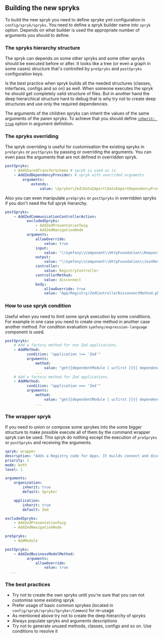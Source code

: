 ## Building the new spryks


To build the new spryk you need to define spryke yml configuration in `config/spryk/spryks`. You need to define a spryk builder name into `spryk` option.
Depends on what builder is used the appropriate number of arguments you should to define.

### The spryks hierarchy structure

The spryk can depends on some other spryks and some other spryks should be executed before or after. It looks like a tree (or even a graph in some cases) structure that's controlled by
`preSpryks` and `postSpryks` configuration keys.

Is the best practice when spryk builds all the needed structures (classes, interfaces, configs and so on) as well. When someone executes the spryk he should get completely valid structure of files.
But in another hand the deep hierarchical structure hard to debug that is why try not to create deep structures and use only the required dependencies.

The arguments of the children spryks can inherit the values of the same arguments of the paren spryks. To achieve that you should define [`inherit: true`](/docs/spryk_configuration_reference.md#inherit) option in argument definition.

### The spryks overriding

The spryk overriding is useful for customisation the existing spryks in `preSpryks` or `postSpryks` by passing or overriding the arguments. You can even pass the arguments that are not defined in overridden spryk.
```yaml
postSpryks:
    - AddSharedTransferSchema # spryk is used as is
    - AddZedDependencyProvider: # spryk with overrided arguments
        arguments:
            extends:
                value: \Spryker\Zed\DataImport\DataImportDependencyProvider
```

Also you can even manipulate `preSpryks` or `postSpryks` in overridden spryks if you don't need the full spryk hierarchy.

```yaml
postSpryks:
    - AddZedCommunicationControllerAction:
          excludedSpryks:
              - AddZedPresentationTwig
              - AddZedNavigationNode
          arguments:
              allowOverride:
                  value: true
              input:
                  value: "\\Symfony\\Component\\HttpFoundation\\Request $request"
              output:
                  value: "\\Symfony\\Component\\HttpFoundation\\JsonResponse"
              controller:
                  value: RegistryController
              controllerMethod:
                  value: disconnect
              body:
                  allowOverride: true
                  value: "App/Registry/ZedControllerDisconnectMethod.php.twig"
```

### How to use spryk condition

Useful when you need to limit some spryk execution by some conditions. For example in one case you need to create one method in another case another method.
For condition evaluation `symfony/expression-language` component is used.

```yaml
postSpryks:
    # Add a factory method for non Zed applications.
    - AddMethod:
          condition: "application !== 'Zed'"
          arguments:
              method:
                  value: "get{{dependentModule | ucfirst }}{{ dependencyType | ucfirst }}"
              ...
    # Add a factory method for Zed applications.
    - AddMethod:
          condition: "application === 'Zed'"
          arguments:
              method:
                  value: "get{{dependentModule | ucfirst }}{{ dependencyType | ucfirst }}"
              ...
```
### The wrapper spryk

If you need to union or compose some sprykes into the some bigger structure to make possible execute all of them by the command wrapper spryk can be used.
This spryk do nothing except the execution of `preSpryks` or `postSpryks` and receiving the arguments.

```yaml
spryk: wrapper
description: "Adds a Registry code for Apps. It builds connect and disconnect logic."
priority: 1
mode: both
level: 1

arguments:
    organization:
        inherit: true
        default: Spryker

    application:
        inherit: true
        default: Zed

excludedSpryks:
    - AddZedPresentationTwig
    - AddZedNavigationNode

preSpryks:
    - AddModule

postSpryks:
    - AddZedBusinessModelMethod:
          arguments:
              allowOverride:
                  value: true
  ...
```

### The best practices

- Try not to create the own spryks until you're sure that you can not customise some existing spryk
- Prefer usage of basic common sprykes (located in `config/spryk/spryks/Spryker/Common`) for re-usage
- As mentioned above try not to create the deep hierarchy of spryks
- Always populate spryks and arguments descriptions
- Try not to generate unused methods, classes, configs and so on. Use conditions to resolve it
